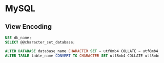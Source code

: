 # MySQL



## View Encoding


```sql
USE db_name;
SELECT @@character_set_database;
```


```sql
ALTER DATABASE database_name CHARACTER SET = utf8mb4 COLLATE = utf8mb4_unicode_ci;
ALTER TABLE table_name CONVERT TO CHARACTER SET utf8mb4 COLLATE utf8mb4_unicode_ci;
```